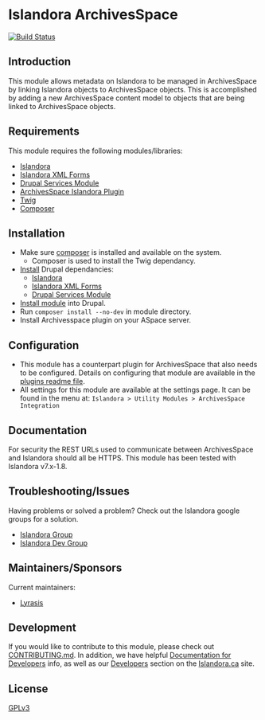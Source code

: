 # Islandora ArchivesSpace

[![Build Status](https://travis-ci.org/lyrasis/islandora_aspace.svg?branch=7.x)](https://travis-ci.org/lyrasis/islandora_aspace)

## Introduction

This module allows metadata on Islandora to be managed in ArchivesSpace by linking Islandora objects to ArchivesSpace objects. This is accomplished by adding a new ArchivesSpace content model to objects that are being linked to ArchivesSpace objects. 

## Requirements

This module requires the following modules/libraries:

* [Islandora](https://github.com/islandora/islandora)
* [Islandora XML Forms](https://github.com/Islandora/islandora_xml_forms)
* [Drupal Services Module](https://www.drupal.org/project/services)
* [ArchivesSpace Islandora Plugin](https://github.com/lyrasis/aspace-islandora)
* [Twig](https://twig.symfony.com)
* [Composer](https://getcomposer.org)

## Installation

 - Make sure [composer](https://getcomposer.org) is installed and available on the system.
   - Composer is used to install the Twig dependancy.
 - [Install](https://www.drupal.org/docs/7/extending-drupal-7/installing-drupal-7-contributed-modules) Drupal dependancies:
   * [Islandora](https://github.com/islandora/islandora)
   * [Islandora XML Forms](https://github.com/Islandora/islandora_xml_forms)
   * [Drupal Services Module](https://www.drupal.org/project/services)
 - [Install module](https://www.drupal.org/docs/7/extending-drupal-7/installing-drupal-7-contributed-modules) into Drupal.  
 - Run `composer install --no-dev` in module directory.
 - Install Archivesspace plugin on your ASpace server.

## Configuration

- This module has a counterpart plugin for ArchivesSpace that also needs to be configured. Details on configuring that module are available in the [plugins readme file](https://github.com/lyrasis/aspace-islandora/blob/master/README.md#requirements).
- All settings for this module are available at the settings page. It can be found in the menu at: `Islandora > Utility Modules > ArchivesSpace Integration`

## Documentation

For security the REST URLs used to communicate between ArchivesSpace and Islandora should all be HTTPS. This module has been tested with Islandora v7.x-1.8.

## Troubleshooting/Issues

Having problems or solved a problem? Check out the Islandora google groups for a solution.

* [Islandora Group](https://groups.google.com/forum/?hl=en&fromgroups#!forum/islandora)
* [Islandora Dev Group](https://groups.google.com/forum/?hl=en&fromgroups#!forum/islandora-dev)

## Maintainers/Sponsors

Current maintainers:

* [Lyrasis](https://github.com/lyrasis)

## Development

If you would like to contribute to this module, please check out [CONTRIBUTING.md](CONTRIBUTING.md). In addition, we have helpful [Documentation for Developers](https://github.com/Islandora/islandora/wiki#wiki-documentation-for-developers) info, as well as our [Developers](http://islandora.ca/developers) section on the [Islandora.ca](http://islandora.ca) site.

## License

[GPLv3](http://www.gnu.org/licenses/gpl-3.0.txt)

